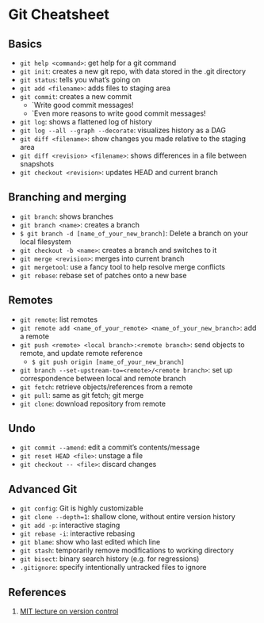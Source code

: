 # Git Cheatsheet


## Basics
- `git help <command>`: get help for a git command
- `git init`: creates a new git repo, with data stored in the .git directory
- `git status`: tells you what’s going on
- `git add <filename>`: adds files to staging area
- `git commit`: creates a new commit
    - `Write good commit messages!
    - `Even more reasons to write good commit messages!
- `git log`: shows a flattened log of history
- `git log --all --graph --decorate`: visualizes history as a DAG
- `git diff <filename>`: show changes you made relative to the staging area
- `git diff <revision> <filename>`: shows differences in a file between snapshots
- `git checkout <revision>`: updates HEAD and current branch

## Branching and merging
- `git branch`: shows branches
- `git branch <name>`: creates a branch
- `$ git branch -d [name_of_your_new_branch]`: Delete a branch on your local filesystem
- `git checkout -b <name>`: creates a branch and switches to it
- `git merge <revision>`: merges into current branch
- `git mergetool`: use a fancy tool to help resolve merge conflicts
- `git rebase`: rebase set of patches onto a new base

## Remotes
- `git remote`: list remotes
- `git remote add <name_of_your_remote> <name_of_your_new_branch>`: add a remote
- `git push <remote> <local branch>:<remote branch>`: send objects to remote, and update remote reference
    - ```$ git push origin [name_of_your_new_branch]```
- `git branch --set-upstream-to=<remote>/<remote branch>`: set up correspondence between local and remote branch
- `git fetch`: retrieve objects/references from a remote
- `git pull`: same as git fetch; git merge
- `git clone`: download repository from remote

## Undo
- `git commit --amend`: edit a commit’s contents/message
- `git reset HEAD <file>`: unstage a file
- `git checkout -- <file>`: discard changes

## Advanced Git
- `git config`: Git is highly customizable
- `git clone --depth=1`: shallow clone, without entire version history
- `git add -p`: interactive staging
- `git rebase -i`: interactive rebasing
- `git blame`: show who last edited which line
- `git stash`: temporarily remove modifications to working directory
- `git bisect`: binary search history (e.g. for regressions)
- `.gitignore`: specify intentionally untracked files to ignore



## References
1. [MIT lecture on version control](https://missing.csail.mit.edu/2020/version-control/)